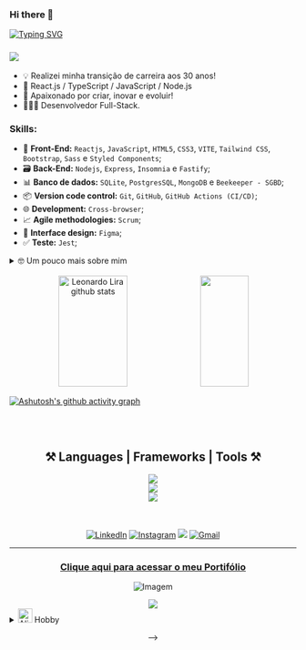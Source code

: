 ### Hi there 👋

<!--
**lucas-gabryel/lucas-gabryel** is a ✨ _special_ ✨ repository because its `README.md` (this file) appears on your GitHub profile.

Here are some ideas to get you started:

- 🔭 I’m currently working on ...
- 🌱 I’m currently learning ...
- 👯 I’m looking to collaborate on ...
- 🤔 I’m looking for help with ...
- 💬 Ask me about ...
- 📫 How to reach me: ...
- 😄 Pronouns: ...
- ⚡ Fun fact: ...
-->
<!--
<!--título-->
[![Typing SVG](https://readme-typing-svg.herokuapp.com/?color=15e5a6&size=35center=true&vCenter=true&width=1000&lines=Olá,+eu+sou+Leonardo+Lira!;Tenho+30+anos;Moro+na+capital+de+São+Paulo,+SP;Sou+desenvolvedor+Full-Stack;Be+Welcome!+:%29)](https://git.io/typing-svg)

### [![](https://visitcount.itsvg.in/api?id=Leonardolira01&label=Bem%20vindo(a)%20visitante%3A&color=12&icon=0&pretty=false)](https://visitcount.itsvg.in)

<!--
<img src = https://github.com/Leonardolira01/Leonardolira01/assets/67601166/3b23bcdc-7b77-4e14-bf0e-3450c0a67612 width = "300px" align = "right" >
-->

- 💡 Realizei minha transição de carreira aos 30 anos!
- 🎯 React.js / TypeScript / JavaScript / Node.js
- 🚀 Apaixonado por criar, inovar e evoluir!
- 👨🏾‍💻 Desenvolvedor Full-Stack.

### Skills:
  - 🚧 **Front-End:** `Reactjs`, `JavaScript`, `HTML5`, `CSS3`, `VITE`, `Tailwind CSS`, `Bootstrap`, `Sass` e `Styled Components`;
  - 🗃️ **Back-End:** `Nodejs`, `Express`, `Insomnia` e `Fastify`;
  - 📊 **Banco de dados:** `SQLite`, `PostgresSQL`, `MongoDB` e `Beekeeper - SGBD`;
  - 📦️ **Version code control:** `Git`, `GitHub`, `GitHub Actions (CI/CD)`;
  - 🌐 **Development:** `Cross-browser`;
  - 📈 **Agile methodologies:** `Scrum`;
  - 🎨 **Interface design:** `Figma`;
  - ✅ **Teste:** `Jest`;

  <!-- Dropdown -->

<details>
  
  <summary>🤓 Um pouco mais sobre mim</summary>

  - Aos 30 anos realizei minha transição de carreira o que era sonho se tornou realidade, trabalhar com desenvolvimento web! Tenho de bagagem, 10 anos de experiência com Recursos Humanos focado na área de tecnologia, atuando no gerenciamento de equipes de Aquisição de Talentos (times de 15 / 20 pessoas), na construção e desenvolvimento de projetos, estratégias de Talent Acquisition e Employer Branding com foco na Análise de Indicadores / KPIs e Inbound Recruitment para garantir eficiência e alta performance. Sou curioso, apaixonado por pessoas e seus talentos, tecnologia, diversidade e inclusão!
</details>
<br>

<!-- GithubStats -->
<div align="center">
  <img width="49%" height="195px" src="https://github-readme-stats.vercel.app/api?username=Leonardolira01&show_icons=true&count_private=true&hide_border=true&title_color=15e5a6&icon_color=15e5a6&text_color=c9d1d9&bg_color=0d1117" alt="Leonardo Lira github stats" /> 
  
  <img width="41%" height="195px" src="https://github-readme-stats.vercel.app/api/top-langs/?username=Leonardolira01&layout=compact&hide_border=true&title_color=15e5a6&text_color=15e5a6&bg_color=0d1117" />
</div>

[![Ashutosh's github activity graph](https://github-readme-activity-graph.vercel.app/graph?username=Leonardolira01&bg_color=000000&color=15e5a6&line=07e9a5&point=0a855c&area=true&hide_border=true)](https://github.com/ashutosh00710/github-readme-activity-graph)


  </a>
</div>

<br>
<br>


<div align="center">
<h2>⚒️ Languages | Frameworks | Tools ⚒</h2>
    <div align="center">
    <img src="https://skillicons.dev/icons?i=react,nodejs,express,nextjs,tailwind,vite,typescript,javascript,styledcomponents,sass" />
    <br/>
    <img src="https://skillicons.dev/icons?i=jest,git,github,sqlite,mongodb,postgresql," />
    <br/>
    <img src="https://skillicons.dev/icons?i=figma,html,css,vscode," />
</div>
<br>
<br>

<!-- Links -->
<div align="center">
  
  [![LinkedIn](https://img.shields.io/badge/LinkedIn-0077B5?style=for-the-badge&logo=linkedin&logoColor=white)](https://www.linkedin.com/in/leonardolirarh/)
  [![Instagram](https://img.shields.io/badge/Instagram-E4405F?style=for-the-badge&logo=instagram&logoColor=white)]()
  <a href="https://wa.me/5511953923881" target="_blank"><img src="https://img.shields.io/badge/WhatsApp-25D366?style=for-the-badge&logo=whatsapp&logoColor=white" target="_blank"></a>
  [![Gmail](https://img.shields.io/badge/leolira177@gmail.com-D14836?style=for-the-badge&logo=gmail&logoColor=white)](emailto:leolira177@gmail.com)

---
</div>

<!-- Portfolio -->
### [Clique aqui para acessar o meu Portifólio](https://leonardolira01.github.io/Leonardo-Lira-Portifolio/)

<!-- GIF -->
<p align="center">
  <img align="center" src="https://github.com/VariableBee/VariableBee/assets/77739311/4e9f41af-6b57-49a7-b15a-74322e96b4d7" alt="Imagem">
</p>
  <img src="https://user-images.githubusercontent.com/73097560/115834477-dbab4500-a447-11eb-908a-139a6edaec5c.gif" />

<div align="left">
  <details>
    <summary> 
      <img src="https://raw.githubusercontent.com/Tarikul-Islam-Anik/Animated-Fluent-Emojis/master/Emojis/Smilies/Alien.png" alt="Alien" width="25" height="25" /> Hobby                </summary>
  <p>
    Um dos meus hobbies prediletos é PILOTAR DRONE! 🛸 <a href="https://www.instagram.com/reel/Ck58c-Mjr5l/">Clique aqui para assistir um take!</a>
  </p>
  </details>
</div>

-->
